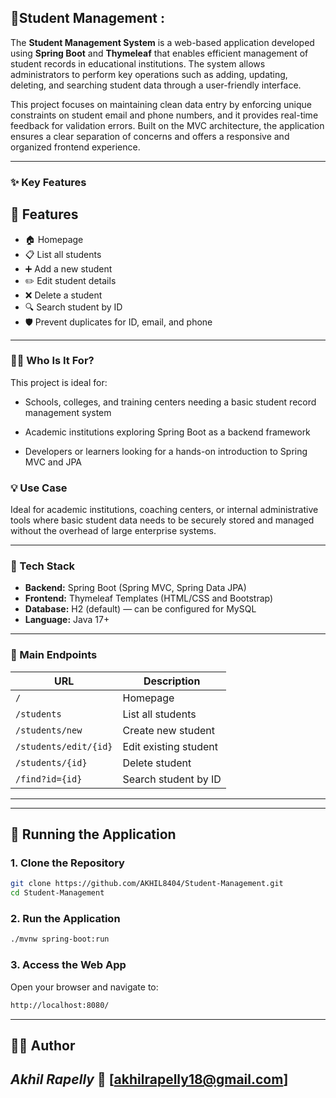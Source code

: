 ## 📘Student Management :

The **Student Management System** is a web-based application developed using **Spring Boot** and **Thymeleaf** that enables efficient management of student records in educational institutions. The system allows administrators to perform key operations such as adding, updating, deleting, and searching student data through a user-friendly interface.

This project focuses on maintaining clean data entry by enforcing unique constraints on student email and phone numbers, and it provides real-time feedback for validation errors. Built on the MVC architecture, the application ensures a clear separation of concerns and offers a responsive and organized frontend experience.

---

### ✨ Key Features
## 📌 Features

* 🏠 Homepage
* 📋 List all students
* ➕ Add a new student
* ✏️ Edit student details
* ❌ Delete a student
* 🔍 Search student by ID
* 🛡️ Prevent duplicates for ID, email, and phone
---
### 👨‍💼 Who Is It For?
This project is ideal for:

- Schools, colleges, and training centers needing a basic student record management system

- Academic institutions exploring Spring Boot as a backend framework

- Developers or learners looking for a hands-on introduction to Spring MVC and JPA

### 💡 Use Case

Ideal for academic institutions, coaching centers, or internal administrative tools where basic student data needs to be securely stored and managed without the overhead of large enterprise systems.

---

### 📂 Tech Stack

* **Backend:** Spring Boot (Spring MVC, Spring Data JPA)
* **Frontend:** Thymeleaf Templates (HTML/CSS and Bootstrap)
* **Database:** H2 (default) — can be configured for MySQL
* **Language:** Java 17+
--- 
### 📂 Main Endpoints
| URL                   | Description           |
| --------------------- | --------------------- |
| `/`                   | Homepage              |
| `/students`           | List all students     |
| `/students/new`       | Create new student    |
| `/students/edit/{id}` | Edit existing student |
| `/students/{id}`      | Delete student        |
| `/find?id={id}`       | Search student by ID  |

---

---

## 🚀 Running the Application

### 1. Clone the Repository

```bash
git clone https://github.com/AKHIL8404/Student-Management.git
cd Student-Management
```

### 2. Run the Application

```bash
./mvnw spring-boot:run
```

### 3. Access the Web App

Open your browser and navigate to:

```bash
http://localhost:8080/
```
---

## 👨‍💻 Author
*Akhil Rapelly* 📧 \[[akhilrapelly18@gmail.com](mailto:akhilrapelly18@gmail.com)]
---
